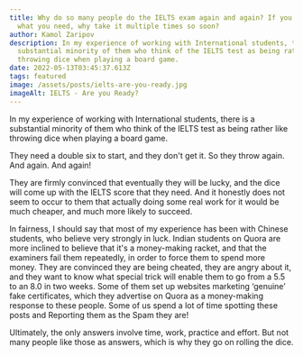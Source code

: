 ```yaml
---
title: Why do so many people do the IELTS exam again and again? If you don't get
  what you need, why take it multiple times so soon?
author: Kamol Zaripov
description: In my experience of working with International students, there is a
  substantial minority of them who think of the IELTS test as being rather like
  throwing dice when playing a board game.
date: 2022-05-13T03:45:37.613Z
tags: featured
image: /assets/posts/ielts-are-you-ready.jpg
imageAlt: IELTS - Are you Ready?
---
```


In my experience of working with International students, there is a substantial minority of them who think of the IELTS test as being rather like throwing dice when playing a board game.

They need a double six to start, and they don't get it. So they throw again. And again. And again!

They are firmly convinced that eventually they will be lucky, and the dice will come up with the IELTS score that they need. And it honestly does not seem to occur to them that actually doing some real work for it would be much cheaper, and much more likely to succeed.

In fairness, I should say that most of my experience has been with Chinese students, who believe very strongly in luck. Indian students on Quora are more inclined to believe that it's a money-making racket, and that the examiners fail them repeatedly, in order to force them to spend more money. They are convinced they are being cheated, they are angry about it, and they want to know what special trick will enable them to go from a 5.5 to an 8.0 in two weeks. Some of them set up websites marketing ‘genuine’ fake certificates, which they advertise on Quora as a money-making response to these people. Some of us spend a lot of time spotting these posts and Reporting them as the Spam they are!

Ultimately, the only answers involve time, work, practice and effort. But not many people like those as answers, which is why they go on rolling the dice.
